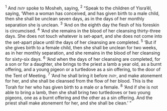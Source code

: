 <sup>1</sup> And יהוה spoke to Mosheh, saying,
<sup>2</sup> “Speak to the children of Yisra’ĕl, saying, ‘When a woman has conceived, and has given birth to a male child, then she shall be unclean seven days, as in the days of her monthly separation she is unclean.
<sup>3</sup> ‘And on the eighth day the flesh of his foreskin is circumcised.
<sup>4</sup> ‘And she remains in the blood of her cleansing thirty-three days. She does not touch whatever is set-apart, and she does not come into the set-apart place until the days of her cleansing are completed.
<sup>5</sup> ‘But if she gives birth to a female child, then she shall be unclean for two weeks, as in her monthly separation, and she remains in the blood of her cleansing for sixty-six days.
<sup>6</sup> ‘And when the days of her cleansing are completed, for a son or for a daughter, she brings to the priest a lamb a year old, as a burnt offering, and a young pigeon or a turtledove as a sin offering, to the door of the Tent of Meeting.
<sup>7</sup> ‘And he shall bring it before יהוה, and make atonement for her, and she shall be cleansed from the flow of her blood. This is the Torah for her who has given birth to a male or a female.
<sup>8</sup> ‘And if she is not able to bring a lamb, then she shall bring two turtledoves or two young pigeons, one as a burnt offering and the other as a sin offering. And the priest shall make atonement for her, and she shall be clean.’ ”
